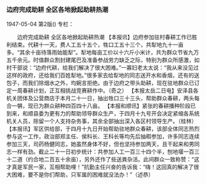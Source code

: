 ### 边府完成助耕  全区各地掀起助耕热潮

1947-05-04
第2版()
专栏：

　　边府完成助耕
    全区各地掀起助耕热潮
    【本报讯】边府参加驻村春耕工作已胜利结束。代耕十一天，费人工五十五个，牲口工五十三个，共犁地九十一亩多。“其余十亩待落雨始能犁”。犁地每亩工价以十六斤小米计，共为群众节省九万五千余元。时值群众割封建尾巴及准备参战劳力缺乏之际，特别为群众所感激，如村干部说：“边府代耕，给我们解决了很大困难。”一寡妇老太太说：“我从来没见过这样的政府，还给我们百姓犁地。”很多家去给犁地的同志送开水和香烟，还有的送包子，而我们除烟水之外，均婉言拒绝。由于边府之带头助耕，现在驻地群众已订定一周春耕计划，正互相挑战竞赛耕作中。（奇之）
    【本报太岳二日电】安泽县各机关团体及公营商店于本月二十一日，抽出牲口三十三头，帮助群众春耕，两头每合一犋，现已为群众耕种四百四十八亩。
    【本报和顺讯】紧张的春耕播种阶段已到来，和顺县委为更有力的帮助领导群众生产，于四月十九号开会决定紧缩各系统机关人员，除留一个人支持杂务事，其余全部抽出深入各区村领导生产。（桂林）
    【本报讯】军区供给部，于四月十九日开始帮助驻地群众春耕，该部全体同志热烈参与这一工作，政治部郑主任、侯科长、王科长等均先后抽暇参加，许多同志连续参加三天，司药杨健同志，她虽然身体不好，但也坚持参加两天，且干起来和男同志一样有劲。截止二十一日初步统计：共参加人工一百三十四个半，刨地堰一百三十二道（约合地二百五十余亩），另外还作了些送粪杂活。此间群众一致称赞：“这才真是军民一家，互相帮助哩！”抗勤主任兴奋的告诉我：“嗨！这回真的解决了很大困难，要不是你们帮助，只军属的困难就没法办！”（述恭）
